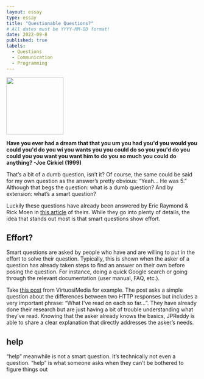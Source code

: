 ```yaml
---
layout: essay
type: essay
title: "Questionable Questions?"
# All dates must be YYYY-MM-DD format!
date: 2022-09-8
published: true
labels:
  - Questions
  - Communication
  - Programming
---
```


<img width="150px" class="rounded float-start pe-4" src="../img/big_brain.png">

__Have you ever had a dream that that you um you had you'd you would you could you'd do you wi you wants you you could do so you you'd do you could you you want you want him to do you so much you could do anything? -Joe Cirkiel (1999)__

That’s a bit of a dumb question, isn’t it? Of course, the same could be said for my own question as the answer’s pretty obvious: “Yeah… He was 5.” Although that begs the question: what is a dumb question? And by extension: what’s a smart question?

Luckily these questions have already been answered by Eric Raymond & Rick Moen in [this article](http://www.catb.org/esr/faqs/smart-questions.html) of theirs. While they go into plenty of details, the idea that stands out most is that smart questions show effort.

## Effort?

Smart questions are asked by people who have and are willing to put in the effort to solve their question. Typically, this is shown when the asker of a question has already taken steps to find an answer on their own before posing the question. For instance, doing a quick Google search or going through the relevant documentation (user manual, FAQ, etc.). 

Take [this post](https://stackoverflow.com/questions/3297048/403-forbidden-vs-401-unauthorized-http-responses/6937030#6937030) from VirtuosiMedia for example. The post asks a simple question about the differences between two HTTP responses but includes a very important phrase: “What I've read on each so far…”. They have already done their research but are just having a bit of trouble understanding what they’ve read. Knowing that the asker already knows the basics, JPReddy is able to share a clear explanation that directly addresses the asker’s needs.

## help

“help” meanwhile is not a smart question. It’s technically not even a question. “help” is what someone asks when they can’t be bothered to figure things out
